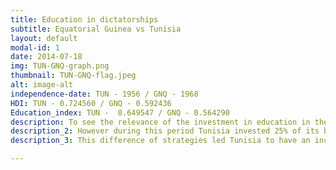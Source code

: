 ```yaml
---
title: Education in dictatorships
subtitle: Equatorial Guinea vs Tunisia
layout: default
modal-id: 1
date: 2014-07-18
img: TUN-GNQ-graph.png
thumbnail: TUN-GNQ-flag.jpeg
alt: image-alt
independence-date: TUN - 1956 / GNQ - 1968
HDI: TUN - 0.724560 / GNQ - 0.592436
Education_index: TUN -  0.649547 / GNQ - 0.564290 
description: To see the relevance of the investment in education in the variation of the Human Development Index , we decided to study two politically similar cases -i.e. dictatorship states- but had different strategies towards education. These two countries being Tunisia (TUN) and Equatorial guinea (GNQ). They had both suffered from a dictatorial regime during the period lasting from 1990 until 2010 . They both had high GDP per capita relatively to their African counterparts. In the year 2010 it was 3000 USD for Tunisia and 8000 USD for Equatorial Guinea . 
description_2: However during this period Tunisia invested 25% of its budget in education which allowed it to have stable primary enrollment rates ranging between 106% and 116%. Wheras for Equatorial guinea indicator kept decreasing from 150% to 80% due to a lack of investment in education by the government (5.2% in 1998 - from World Bank database).
description_3: This difference of strategies led Tunisia to have an increasing Human Development Index going from 0.56 to 0.72 while the Equatorial guinea index only changed from 0.53 to 0.58 in this 15-year period. Moreover, this slight increase is mainly due to the discovery of the oil in Equatorial guinea by an american company, which transformed GNQ to an oil-exporting country. However, poverty rates are still high despite the high income per capita.

---
```

